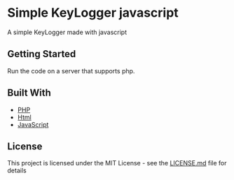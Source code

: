 # Simple KeyLogger javascript

A simple KeyLogger made with javascript

## Getting Started

Run the code on a server that supports php.

## Built With

* [PHP](https://www.php.net/) 
* [Html](https://developer.mozilla.org/pt-BR/docs/Web/HTML) 
* [JavaScript](https://developer.mozilla.org/pt-BR/docs/Web/JavaScript)

## License

This project is licensed under the MIT License - see the [LICENSE.md](LICENSE.md) file for details

